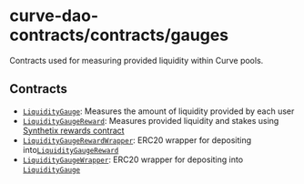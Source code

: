 # curve-dao-contracts/contracts/gauges

Contracts used for measuring provided liquidity within Curve pools.

## Contracts

* [`LiquidityGauge`](LiquidityGauge.vy): Measures the amount of liquidity provided by each user
* [`LiquidityGaugeReward`](LiquidityGaugeReward.vy): Measures provided liquidity and stakes using [Synthetix rewards contract](https://github.com/Synthetixio/synthetix/blob/master/contracts/StakingRewards.sol)
* [`LiquidityGaugeRewardWrapper`](LiquidityGaugeRewardWrapper.vy): ERC20 wrapper for depositing into[`LiquidityGaugeReward`](LiquidityGaugeReward.vy)
* [`LiquidityGaugeWrapper`](LiquidityGaugeWrapper.vy): ERC20 wrapper for depositing into [`LiquidityGauge`](LiquidityGauge.vy)
